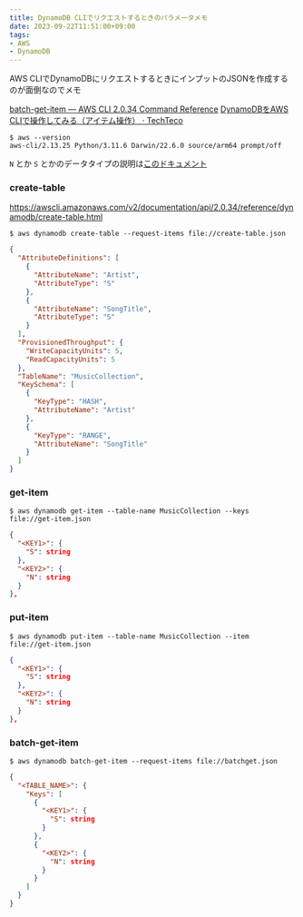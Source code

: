 ```yaml
---
title: DynamoDB CLIでリクエストするときのパラメータメモ
date: 2023-09-22T11:51:00+09:00
tags:
- AWS
- DynamoDB
---
```


AWS CLIでDynamoDBにリクエストするときにインプットのJSONを作成するのが面倒なのでメモ

[batch-get-item — AWS CLI 2.0.34 Command Reference](https://awscli.amazonaws.com/v2/documentation/api/2.0.34/reference/dynamodb/batch-get-item.html)
[DynamoDBをAWS CLIで操作してみる（アイテム操作） · TechTeco](https://techte.co/2017/04/25/dynamodb-usage-item/)

````shell
$ aws --version
aws-cli/2.13.25 Python/3.11.6 Darwin/22.6.0 source/arm64 prompt/off
````

`N` とか `S` とかのデータタイプの説明は[このドキュメント](https://docs.aws.amazon.com/amazondynamodb/latest/developerguide/HowItWorks.NamingRulesDataTypes.html)

### create-table

https://awscli.amazonaws.com/v2/documentation/api/2.0.34/reference/dynamodb/create-table.html

````shell
$ aws dynamodb create-table --request-items file://create-table.json 
````

````json
{
  "AttributeDefinitions": [
    {
      "AttributeName": "Artist",
      "AttributeType": "S"
    },
    {
      "AttributeName": "SongTitle",
      "AttributeType": "S"
    }
  ],
  "ProvisionedThroughput": {
    "WriteCapacityUnits": 5,
    "ReadCapacityUnits": 5
  },
  "TableName": "MusicCollection",
  "KeySchema": [
    {
      "KeyType": "HASH",
      "AttributeName": "Artist"
    },
    {
      "KeyType": "RANGE",
      "AttributeName": "SongTitle"
    }
  ]
}
````

### get-item

````shell
$ aws dynamodb get-item --table-name MusicCollection --keys file://get-item.json 
````

````json
{
  "<KEY1>": {
    "S": string
  },
  "<KEY2>": {
    "N": string
  }
},
````

### put-item

````shell
$ aws dynamodb put-item --table-name MusicCollection --item file://get-item.json 
````

````json
{
  "<KEY1>": {
    "S": string
  },
  "<KEY2>": {
    "N": string
  }
},
````

### batch-get-item

````shell
$ aws dynamodb batch-get-item --request-items file://batchget.json 
````

````json
{
  "<TABLE_NAME>": {
    "Keys": [
      {
        "<KEY1>": {
          "S": string
        }
      },
      {
        "<KEY2>": {
          "N": string
        }
      }
    ]
  }
}
````
